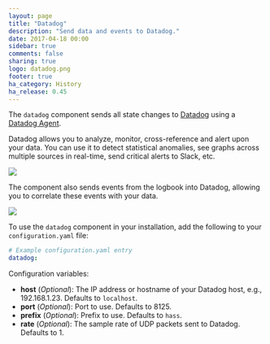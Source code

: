 ```yaml
---
layout: page
title: "Datadog"
description: "Send data and events to Datadog."
date: 2017-04-18 00:00
sidebar: true
comments: false
sharing: true
logo: datadog.png
footer: true
ha_category: History
ha_release: 0.45
---
```


The `datadog` component sends all state changes to [Datadog](https://www.datadoghq.com/) using a [Datadog Agent](http://docs.datadoghq.com/guides/basic_agent_usage/).

Datadog allows you to analyze, monitor, cross-reference and alert upon your data. You can use it to detect statistical anomalies, see graphs across multiple sources in real-time, send critical alerts to Slack, etc.

<p class='img'>
  <img src='{{site_root}}/images/screenshots/datadog-board-example.png' />
</p>

The component also sends events from the logbook into Datadog, allowing you to correlate these events with your data.

<p class='img'>
  <img src='{{site_root}}/images/screenshots/datadog-event-stream.png' />
</p>

To use the `datadog` component in your installation, add the following to your `configuration.yaml` file:

```yaml
# Example configuration.yaml entry
datadog:
```

Configuration variables:

- **host** (*Optional*): The IP address or hostname of your Datadog host, e.g., 192.168.1.23. Defaults to `localhost`.
- **port** (*Optional*): Port to use. Defaults to 8125.
- **prefix** (*Optional*): Prefix to use. Defaults to `hass`.
- **rate** (*Optional*): The sample rate of UDP packets sent to Datadog. Defaults to 1.
